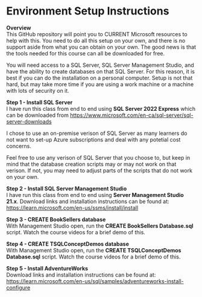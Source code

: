 # Environment Setup Instructions

<b>Overview</b><br>
This GitHub repository will point you to CURRENT Microsoft resources to help with this.
You need to do all this setup on your own, and there is no support aside from what you can obtain on your own. The good news is that the tools needed for this course can all be downloaded for free.

You will need access to a SQL Server, SQL Server Management Studio, and have the ability to create databases on that SQL Server. For this reason, it is best if you can do the installation on a personal computer. Setup is not that hard, but may take more time if you are using a work machine or a machine with lots of security on it.

<b>Step 1 - Install SQL Server</b><br>
I have run this class from end to end using <b>SQL Server 2022 Express</b> which can be downloaded from
https://www.microsoft.com/en-ca/sql-server/sql-server-downloads

I chose to use an on-premise verison of SQL Server as many learners do not want to set-up Azure subscriptions and deal with any potetial cost concerns.

Feel free to use any verison of SQL Server that you choose to, but keep in mind that the database creation scripts may or may not work on that verison. If not, you may need to adjust parts of the scripts that do not work on your own. 

<b>Step 2 - Install SQL Server Management Studio</b><br>
I have run this class from end to end using <b>Server Management Studio 21.x</b>. Download links and installation instructions can be found at:<br>
https://learn.microsoft.com/en-us/ssms/install/install

<b>Step 3 - CREATE BookSellers database</b><br>
With Management Studio open, run the <b>CREATE BookSellers Database.sql</b> script. Watch the course videos for a brief demo of this.

<b>Step 4 - CREATE TSQLConceptDemos database</b><br>
With Management Studio open, run the <b>CREATE TSQLConceptDemos Database.sql</b> script. Watch the course videos for a brief demo of this.

<b>Step 5 - Install AdventureWorks</b><br>
Download links and installation instructions can be found at:<br>
https://learn.microsoft.com/en-us/sql/samples/adventureworks-install-configure
